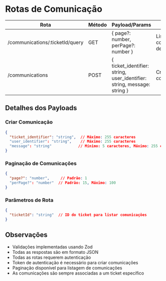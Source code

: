 # Rotas de Comunicação

| Rota | Método | Payload/Params | Descrição |
|------|--------|---------------|------------|
| /communications/:ticketId/query | GET | { page?: number, perPage?: number } | Lista comunicações de um ticket |
| /communications | POST | { ticket_identifier: string, user_identifier: string, message: string } | Cria nova comunicação |

## Detalhes dos Payloads

### Criar Comunicação

```json
{
  "ticket_identifier": "string",  // Máximo: 255 caracteres
  "user_identifier": "string",    // Máximo: 255 caracteres
  "message": "string"            // Mínimo: 5 caracteres, Máximo: 255 caracteres
}
```

### Paginação de Comunicações

```json
{
  "page?": "number",     // Padrão: 1
  "perPage?": "number"  // Padrão: 15, Máximo: 100
}
```

### Parâmetros de Rota

```json
{
  "ticketId": "string"  // ID do ticket para listar comunicações
}
```

## Observações

- Validações implementadas usando Zod
- Todas as respostas são em formato JSON
- Todas as rotas requerem autenticação
- Token de autenticação é necessário para criar comunicações
- Paginação disponível para listagem de comunicações
- As comunicações são sempre associadas a um ticket específico 